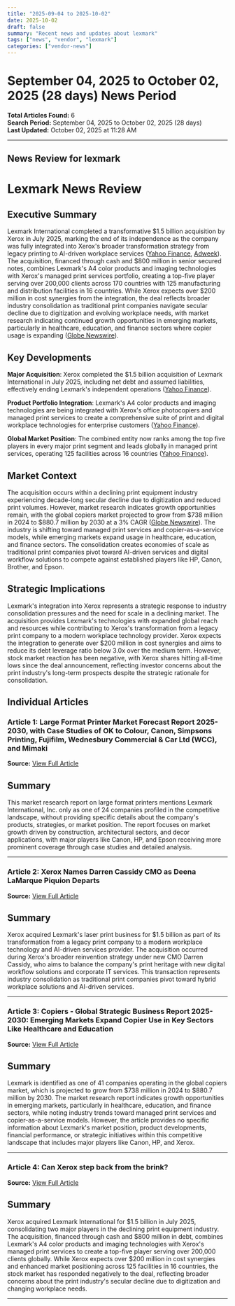 ```yaml
---
title: "2025-09-04 to 2025-10-02"
date: 2025-10-02
draft: false
summary: "Recent news and updates about lexmark"
tags: ["news", "vendor", "lexmark"]
categories: ["vendor-news"]
---
```


# September 04, 2025 to October 02, 2025 (28 days) News Period 

**Total Articles Found:** 6  
**Search Period:** September 04, 2025 to October 02, 2025 (28 days)  
**Last Updated:** October 02, 2025 at 11:28 AM

---

## News Review for lexmark

# Lexmark News Review

## Executive Summary

Lexmark International completed a transformative $1.5 billion acquisition by Xerox in July 2025, marking the end of its independence as the company was fully integrated into Xerox's broader transformation strategy from legacy printing to AI-driven workplace services ([Yahoo Finance](https://finance.yahoo.com/news/xerox-step-back-brink-191648036.html), [Adweek](https://www.adweek.com/brand-marketing/xerox-names-darren-cassidy-cmo-as-deena-lamarque-piquion-departs/)). The acquisition, financed through cash and $800 million in senior secured notes, combines Lexmark's A4 color products and imaging technologies with Xerox's managed print services portfolio, creating a top-five player serving over 200,000 clients across 170 countries with 125 manufacturing and distribution facilities in 16 countries. While Xerox expects over $200 million in cost synergies from the integration, the deal reflects broader industry consolidation as traditional print companies navigate secular decline due to digitization and evolving workplace needs, with market research indicating continued growth opportunities in emerging markets, particularly in healthcare, education, and finance sectors where copier usage is expanding ([Globe Newswire](https://www.globenewswire.com/news-release/2025/09/15/3149761/28124/en/Copiers-Global-Strategic-Business-Report-2025-2030-Emerging-Markets-Expand-Copier-Use-in-Key-Sectors-Like-Healthcare-and-Education.html)).

## Key Developments

**Major Acquisition**: Xerox completed the $1.5 billion acquisition of Lexmark International in July 2025, including net debt and assumed liabilities, effectively ending Lexmark's independent operations ([Yahoo Finance](https://finance.yahoo.com/news/xerox-step-back-brink-191648036.html)).

**Product Portfolio Integration**: Lexmark's A4 color products and imaging technologies are being integrated with Xerox's office photocopiers and managed print services to create a comprehensive suite of print and digital workplace technologies for enterprise customers ([Yahoo Finance](https://finance.yahoo.com/news/xerox-step-back-brink-191648036.html)).

**Global Market Position**: The combined entity now ranks among the top five players in every major print segment and leads globally in managed print services, operating 125 facilities across 16 countries ([Yahoo Finance](https://finance.yahoo.com/news/xerox-step-back-brink-191648036.html)).

## Market Context

The acquisition occurs within a declining print equipment industry experiencing decade-long secular decline due to digitization and reduced print volumes. However, market research indicates growth opportunities remain, with the global copiers market projected to grow from $738 million in 2024 to $880.7 million by 2030 at a 3% CAGR ([Globe Newswire](https://www.globenewswire.com/news-release/2025/09/15/3149761/28124/en/Copiers-Global-Strategic-Business-Report-2025-2030-Emerging-Markets-Expand-Copier-Use-in-Key-Sectors-Like-Healthcare-and-Education.html)). The industry is shifting toward managed print services and copier-as-a-service models, while emerging markets expand usage in healthcare, education, and finance sectors. The consolidation creates economies of scale as traditional print companies pivot toward AI-driven services and digital workflow solutions to compete against established players like HP, Canon, Brother, and Epson.

## Strategic Implications

Lexmark's integration into Xerox represents a strategic response to industry consolidation pressures and the need for scale in a declining market. The acquisition provides Lexmark's technologies with expanded global reach and resources while contributing to Xerox's transformation from a legacy print company to a modern workplace technology provider. Xerox expects the integration to generate over $200 million in cost synergies and aims to reduce its debt leverage ratio below 3.0x over the medium term. However, stock market reaction has been negative, with Xerox shares hitting all-time lows since the deal announcement, reflecting investor concerns about the print industry's long-term prospects despite the strategic rationale for consolidation.

## Individual Articles

### Article 1: Large Format Printer Market Forecast Report 2025-2030, with Case Studies of OK to Colour, Canon, Simpsons Printing, Fujifilm, Wednesbury Commercial & Car Ltd (WCC), and Mimaki

**Source:** [View Full Article](https://www.globenewswire.com/news-release/2025/09/25/3156164/28124/en/Large-Format-Printer-Market-Forecast-Report-2025-2030-with-Case-Studies-of-OK-to-Colour-Canon-Simpsons-Printing-Fujifilm-Wednesbury-Commercial-Car-Ltd-WCC-and-Mimaki.html)

## Summary

This market research report on large format printers mentions Lexmark International, Inc. only as one of 24 companies profiled in the competitive landscape, without providing specific details about the company's products, strategies, or market position. The report focuses on market growth driven by construction, architectural sectors, and decor applications, with major players like Canon, HP, and Epson receiving more prominent coverage through case studies and detailed analysis.



---

### Article 2: Xerox Names Darren Cassidy CMO as Deena LaMarque Piquion Departs

**Source:** [View Full Article](https://www.adweek.com/brand-marketing/xerox-names-darren-cassidy-cmo-as-deena-lamarque-piquion-departs/)

## Summary

Xerox acquired Lexmark's laser print business for $1.5 billion as part of its transformation from a legacy print company to a modern workplace technology and AI-driven services provider. The acquisition occurred during Xerox's broader reinvention strategy under new CMO Darren Cassidy, who aims to balance the company's print heritage with new digital workflow solutions and corporate IT services. This transaction represents industry consolidation as traditional print companies pivot toward hybrid workplace solutions and AI-driven services.



---

### Article 3: Copiers - Global Strategic Business Report 2025-2030: Emerging Markets Expand Copier Use in Key Sectors Like Healthcare and Education

**Source:** [View Full Article](https://www.globenewswire.com/news-release/2025/09/15/3149761/28124/en/Copiers-Global-Strategic-Business-Report-2025-2030-Emerging-Markets-Expand-Copier-Use-in-Key-Sectors-Like-Healthcare-and-Education.html)

## Summary

Lexmark is identified as one of 41 companies operating in the global copiers market, which is projected to grow from $738 million in 2024 to $880.7 million by 2030. The market research report indicates growth opportunities in emerging markets, particularly in healthcare, education, and finance sectors, while noting industry trends toward managed print services and copier-as-a-service models. However, the article provides no specific information about Lexmark's market position, product developments, financial performance, or strategic initiatives within this competitive landscape that includes major players like Canon, HP, and Xerox.



---

### Article 4: Can Xerox step back from the brink?

**Source:** [View Full Article](https://finance.yahoo.com/news/xerox-step-back-brink-191648036.html)

## Summary

Xerox acquired Lexmark International for $1.5 billion in July 2025, consolidating two major players in the declining print equipment industry. The acquisition, financed through cash and $800 million in debt, combines Lexmark's A4 color products and imaging technologies with Xerox's managed print services to create a top-five player serving over 200,000 clients globally. While Xerox expects over $200 million in cost synergies and enhanced market positioning across 125 facilities in 16 countries, the stock market has responded negatively to the deal, reflecting broader concerns about the print industry's secular decline due to digitization and changing workplace needs.





---


